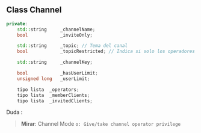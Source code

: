 ## Class Channel

```c++
private:
	std::string		_channelName;
	bool 			_inviteOnly;

	std::string		_topic; // Tema del canal
	bool			_topicRestricted; // Indica si solo los operadores pueden cambiar el topic

	std::string		_channelKey;

	bool			_hasUserLimit;
	unsigned long	_userLimit;

	tipo lista	_operators;
	tipo lista	_memberClients;
	tipo lista	_invitedClients;

```
Duda :

> **Mirar**:  Channel Mode `o: Give/take channel operator privilege`
